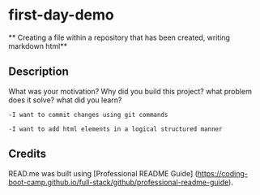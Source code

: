 # first-day-demo
** Creating a file within a repository that has been created, writing markdown html**
## Description
What was your motivation? 
Why did you build this project?
what problem does it solve?
what did you learn?
```
-I want to commit changes using git commands 

-I want to add html elements in a logical structured manner
```
## Credits 
READ.me was built using [Professional README Guide] (https://coding-boot-camp.github.io/full-stack/github/professional-readme-guide).